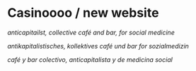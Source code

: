 # Casinoooo / new website

_anticapitailst, collective café and bar, for social medicine_

_antikapitalistisches, kollektives café und bar for sozialmedizin_

_café y bar colectivo, anticapitalista y de medicina social_
